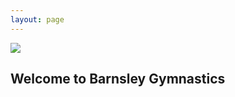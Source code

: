 ```yaml
---
layout: page
---
```

<section id="welcome">
    <img src="{{ site.baseurl }}/assets/img/dabbing_gymnasts_cropped.jpg" class="welcome-img" />
    <div class="container">
        <div class="row justify-content-center">
            <div id="welcome-txt" class="welcome-txt">
                <h1 class="text-dark display-1">Welcome to Barnsley Gymnastics</h1>
            </div>
        </div>
    </div>
</section>
